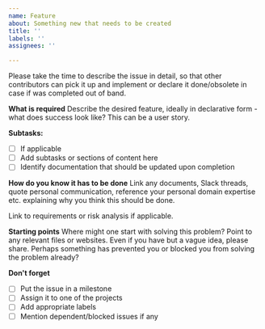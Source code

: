 ```yaml
---
name: Feature
about: Something new that needs to be created
title: ''
labels: ''
assignees: ''

---
```


Please take the time to describe the issue in detail, so that other contributors can pick it up and implement or declare
it done/obsolete in case if was completed out of band.

**What is required**
Describe the desired feature, ideally in declarative form - what does success look like? This can be a user story.

**Subtasks:**
* [ ] If applicable
* [ ] Add subtasks or sections of content here
* [ ] Identify documentation that should be updated upon completion

**How do you know it has to be done**
Link any documents, Slack threads, quote personal communication, reference your personal domain expertise etc.
explaining why you think this should be done.

Link to requirements or risk analysis if applicable.

**Starting points**
Where might one start with solving this problem? Point to any relevant files or websites. Even if you have but a vague
idea, please share. Perhaps something has prevented you or blocked you from solving the problem already?

**Don't forget**
- [ ] Put the issue in a milestone
- [ ] Assign it to one of the projects
- [ ] Add appropriate labels
- [ ] Mention dependent/blocked issues if any
